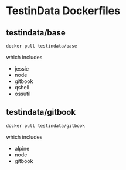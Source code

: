 # TestinData Dockerfiles

## testindata/base 

```bash
docker pull testindata/base
```

which includes 

- jessie 
- node
- gitbook
- qshell
- ossutil

## testindata/gitbook 

```bash
docker pull testindata/gitbook
```

which includes 

- alpine
- node
- gitbook